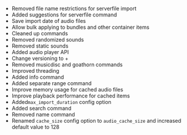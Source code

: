 - Removed file name restrictions for serverfile import
- Added suggestions for serverfile command
- Save import date of audio files
- Allow bulk applying to bundles and other container items
- Cleaned up commands
- Removed randomized sounds
- Removed static sounds
- Added audio player API
- Change versioning to <modversion>+<minecraftversion>
- Removed musicdisc and goathorn commands
- Improved threading
- Added info command
- Added separate range command
- Improve memory usage for cached audio files
- Improve playback performance for cached items
- Added`max_import_duration` config option
- Added search command
- Removed name command
- Renamed `cache_size` config option to `audio_cache_size` and increased default value to 128

